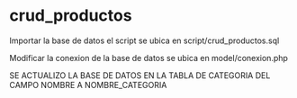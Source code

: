 # crud_productos
Importar la base de datos el script se ubica en 
script/crud_productos.sql

Modificar la conexion de la base de datos se ubica en 
model/conexion.php


SE ACTUALIZO LA BASE DE DATOS EN LA TABLA DE CATEGORIA DEL CAMPO NOMBRE A NOMBRE_CATEGORIA

